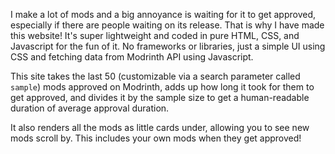 I make a lot of mods and a big annoyance is waiting for it to get approved, especially if there are people waiting on its release. That is why I have made this website! It's super lightweight and coded in pure HTML, CSS, and Javascript for the fun of it. No frameworks or libraries, just a simple UI using CSS and fetching data from Modrinth API using Javascript.

This site takes the last 50 (customizable via a search parameter called `sample`) mods approved on Modrinth, adds up how long it took for them to get approved, and divides it by the sample size to get a human-readable duration of average approval duration.

It also renders all the mods as little cards under, allowing you to see new mods scroll by. This includes your own mods when they get approved!
